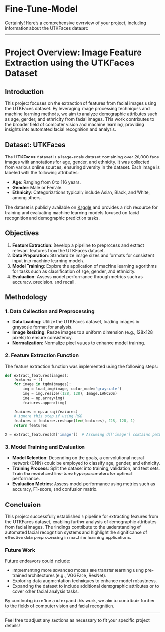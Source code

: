 # Fine-Tune-Model

Certainly! Here’s a comprehensive overview of your project, including information about the UTKFaces dataset:

---

# Project Overview: Image Feature Extraction using the UTKFaces Dataset

## Introduction

This project focuses on the extraction of features from facial images using the UTKFaces dataset. By leveraging image processing techniques and machine learning methods, we aim to analyze demographic attributes such as age, gender, and ethnicity from facial images. This work contributes to the broader field of computer vision and machine learning, providing insights into automated facial recognition and analysis.

## Dataset: UTKFaces

The **UTKFaces** dataset is a large-scale dataset containing over 20,000 face images with annotations for age, gender, and ethnicity. It was collected from various online sources, ensuring diversity in the dataset. Each image is labeled with the following attributes:

- **Age**: Ranging from 0 to 116 years.
- **Gender**: Male or Female.
- **Ethnicity**: Categorizations typically include Asian, Black, and White, among others.

The dataset is publicly available on [Kaggle]([https://www.kaggle.com/datasets/jangedoo/utkface-new]) and provides a rich resource for training and evaluating machine learning models focused on facial recognition and demographic prediction tasks.

## Objectives

1. **Feature Extraction**: Develop a pipeline to preprocess and extract relevant features from the UTKFaces dataset.
2. **Data Preparation**: Standardize image sizes and formats for consistent input into machine learning models.
3. **Model Training**: Explore the application of machine learning algorithms for tasks such as classification of age, gender, and ethnicity.
4. **Evaluation**: Assess model performance through metrics such as accuracy, precision, and recall.

## Methodology

### 1. Data Collection and Preprocessing

- **Data Loading**: Utilize the UTKFaces dataset, loading images in grayscale format for analysis.
- **Image Resizing**: Resize images to a uniform dimension (e.g., 128x128 pixels) to ensure consistency.
- **Normalization**: Normalize pixel values to enhance model training.

### 2. Feature Extraction Function

The feature extraction function was implemented using the following steps:

```python
def extract_features(images):
    features = []
    for image in tqdm(images):
        img = load_img(image, color_mode='grayscale')
        img = img.resize((128, 128), Image.LANCZOS)
        img = np.array(img)
        features.append(img)
        
    features = np.array(features)
    # ignore this step if using RGB
    features = features.reshape(len(features), 128, 128, 1)
    return features

X = extract_features(df['image'])  # Assuming df['image'] contains paths to the images
```

### 3. Model Training and Evaluation

- **Model Selection**: Depending on the goals, a convolutional neural network (CNN) could be employed to classify age, gender, and ethnicity.
- **Training Process**: Split the dataset into training, validation, and test sets. Train the model and fine-tune hyperparameters for optimal performance.
- **Evaluation Metrics**: Assess model performance using metrics such as accuracy, F1-score, and confusion matrix.

## Conclusion

This project successfully established a pipeline for extracting features from the UTKFaces dataset, enabling further analysis of demographic attributes from facial images. The findings contribute to the understanding of automated facial recognition systems and highlight the significance of effective data preprocessing in machine learning applications.

### Future Work

Future endeavors could include:
- Implementing more advanced models like transfer learning using pre-trained architectures (e.g., VGGFace, ResNet).
- Exploring data augmentation techniques to enhance model robustness.
- Expanding the dataset to include additional demographic attributes or to cover other facial analysis tasks.

By continuing to refine and expand this work, we aim to contribute further to the fields of computer vision and facial recognition.

--- 

Feel free to adjust any sections as necessary to fit your specific project details!

